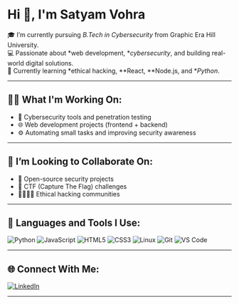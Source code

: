 # Hi 👋, I'm Satyam Vohra

🎓 I’m currently pursuing *B.Tech in Cybersecurity* from Graphic Era Hill University.  
💻 Passionate about *web development, **cybersecurity*, and building real-world digital solutions.  
🧠 Currently learning *ethical hacking, **React, **Node.js, and **Python*.

---

## 👨‍💻 What I'm Working On:
- 🔐 Cybersecurity tools and penetration testing
- 🌐 Web development projects (frontend + backend)
- ⚙ Automating small tasks and improving security awareness

---

## 🤝 I’m Looking to Collaborate On:
- 🚀 Open-source security projects
- 🧠 CTF (Capture The Flag) challenges
- 👨‍👨‍👧‍👦 Ethical hacking communities

---

## 🧰 Languages and Tools I Use:
![Python](https://img.shields.io/badge/-Python-3776AB?logo=python&logoColor=white&style=flat)
![JavaScript](https://img.shields.io/badge/-JavaScript-F7DF1E?logo=javascript&logoColor=black&style=flat)
![HTML5](https://img.shields.io/badge/-HTML5-E34F26?logo=html5&logoColor=white&style=flat)
![CSS3](https://img.shields.io/badge/-CSS3-1572B6?logo=css3&logoColor=white&style=flat)
![Linux](https://img.shields.io/badge/-Linux-FCC624?logo=linux&logoColor=black&style=flat)
![Git](https://img.shields.io/badge/-Git-F05032?logo=git&logoColor=white&style=flat)
![VS Code](https://img.shields.io/badge/-VSCode-007ACC?logo=visual-studio-code&logoColor=white&style=flat)

---

## 🌐 Connect With Me:
[![LinkedIn](https://img.shields.io/badge/-LinkedIn-0A66C2?logo=linkedin&logoColor=white&style=flat)](https://www.linkedin.com/in/satyam-vohra-526331285/)

---
